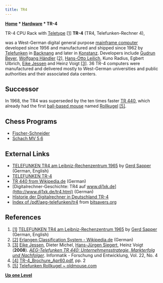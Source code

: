 ```yaml
---
title: TR4
---
```

**[Home](Home "Home") \* [Hardware](Hardware "Hardware") \* TR-4**



 [](http://www.qslnet.de/member/dj4kw/tr4_1.jpg) TR-4 CPU Rack with [Teletype](https://en.wikipedia.org/wiki/Teleprinter) <a id="cite-note-1" href="#cite-ref-1">[1]</a> 
**TR-4** (TR4, Telefunken-Rechner 4),  

was a West-German digital general purpose [mainframe computer](https://en.wikipedia.org/wiki/Mainframe_computer) developed since 1956 and manufactured and shipped since 1962 by [Telefunken](https://en.wikipedia.org/wiki/Telefunken) in [Backnang](https://en.wikipedia.org/wiki/Backnang) and later in [Konstanz](https://en.wikipedia.org/wiki/Konstanz). Developers include [Gudrun Beyer](Mathematician#GBeyer "Mathematician"), [Wolfgang Händler](Mathematician#WHaendler "Mathematician") <a id="cite-note-2" href="#cite-ref-2">[2]</a>, [Hans-Otto Leilich](http://genealogy.math.ndsu.nodak.edu/id.php?id=98112), Kuno Radius, Egbert Ulbrich, [Eike Jessen](Mathematician#EJessen "Mathematician") and Heinz Voigt <a id="cite-note-3" href="#cite-ref-3">[3]</a>. 36 TR-4 computers were manufactured and delivered mostly to West-German universities and public authorities and their associated data centers. 



## Successor


In 1968, the TR4 was superseded by the ten times faster [TR 440](TR_440 "TR 440"), which already had the first [ball-based mouse](https://en.wikipedia.org/wiki/Ball_mouse#Mechanical_mice) named [Rollkugel](http://commons.wikimedia.org/wiki/File:Telefunken_Rollkugel_RKS_100-86.jpg) <a id="cite-note-5" href="#cite-ref-5">[5]</a>. 



## Chess Programs


* [Fischer-Schneider](Fischer-Schneider "Fischer-Schneider")
* [Schach MV 5,6](Schach_MV_5,6 "Schach MV 5,6")


## External Links


* [TELEFUNKEN TR4 am Leibniz-Rechenzentrum 1965](http://www.qslnet.de/member/dj4kw/tr4.htm) by [Gerd Sapper](http://www.qslnet.de/member/dj4kw/index.htm) (German, English)
* [TELEFUNKEN TR-4](http://www.vaxman.de/historic_computers/telefunken/tr4/tr4.html)
* [TR 440 from Wikipedia.de](http://de.wikipedia.org/wiki/TR_440) (German)
* [Digitalrechner-Geschichte: TR4 auf www.dj1xk.de](http://www.dj1xk.de/tr4.html) (German)
* [Historie der Digitalrechner in Deutschland TR-4](http://www.hardiweb.de/compmuseum/html_tr4/inhalt_tr4.htm)
* [Index of /pdf/aeg-telefunken/tr4](http://bitsavers.informatik.uni-stuttgart.de/pdf/aeg-telefunken/tr4/) from [bitsavers.org](http://bitsavers.informatik.uni-stuttgart.de/)


## References


1. <a id="cite-ref-1" href="#cite-note-1">[1]</a> [TELEFUNKEN TR4 am Leibniz-Rechenzentrum 1965](http://www.qslnet.de/member/dj4kw/tr4.htm) by [Gerd Sapper](http://www.qslnet.de/member/dj4kw/index.htm) (German, English)
2. <a id="cite-ref-2" href="#cite-note-2">[2]</a> [Erlangen Classification System - Wikipedia.de](http://de.wikipedia.org/wiki/Erlangen_Classification_System) (German)
3. <a id="cite-ref-3" href="#cite-note-3">[3]</a> [Eike Jessen](Mathematician#EJessen "Mathematician"), Dieter Michel, [Hans-Jürgen Siegert](http://genealogy.math.ndsu.nodak.edu/id.php?id=25498), Heinz Voigt (**2008**). *[AEG-Telefunken TR 440: Unternehmensstrategie, Markterfolg und Nachfolger](http://link.springer.com/article/10.1007%2Fs00450-008-0048-2)*. Informatik - Forschung und Entwicklung, Vol. 22, No. 4
4. <a id="cite-ref-4" href="#cite-note-4">[4]</a> [TR-4\_Brochure\_Apr60.pdf](http://bitsavers.informatik.uni-stuttgart.de/pdf/aeg-telefunken/tr4/TR-4_Brochure_Apr60.pdf), pp. 2
5. <a id="cite-ref-5" href="#cite-note-5">[5]</a> [Telefunken Rollkugel ~ oldmouse.com](http://www.oldmouse.com/mouse/misc/telefunken.shtml)

**[Up one Level](Hardware "Hardware")**







 
